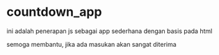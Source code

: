# countdown_app

ini adalah penerapan js sebagai app sederhana
dengan basis pada html

semoga membantu, jika ada masukan akan sangat diterima
